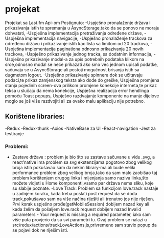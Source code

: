 # projekat
Projekat sa Last.fm Api-om
Postignuto:
-Uspješno pronalaženje država i prikazivanja istih te spremanja u AsyncStorage,tako da se ponovo ne moraju dohvatati,
-Uspješna implementacija pretraživanja određene države,
-Uspješna implementacija navigacije,
-Uspješno pronalaženje trackova za određenu državu i prikazivanje istih kao lista sa limitom od 20 trackova,
-Uspješna implementacija paginationa odnosno prikazivanja 20 novih trackova,
-Uspješno prikazivanje jednog tracka, sa dodatnim informacija,
-Uspješno prikazivanje modal-a za upis potrebnih podataka klikom na srce,odnosno modal se neće prikazati ako smo vec jednom upisali podatke, sačuvaju se u AsyncStorage ali postoji mogučnost brisanja istih sa dugmetom  logout.
-Uspješno prikazivanje spinnera dok se učitavaju podaci,te prikaz zamjenskog teksta ako dođe do greške,
Uspješna promjena stanja pojedinih screen-ova prilikom promjene konekcije interneta,te prikaz teksa u slučaju da nema konekcije,
Uspješna realizacija error hendlinga pomoću Toast popups,
Uspješno razdvajanje komponente na manje dijelove moglo se još više razdvojiti ali za ovako malu aplikaciju nije potrebno.

## Korištene libraries:
-Redux
-Redux-thunk
-Axios
-NativeBase za UI
-React-navigation
-Jest za testiranje
### Problemi:
- Zastave država : problem je bio što su zastave sačuvane u vidu .svg, a react'native ima problem sa svg ekstenzijama pogotovo zbog velikog broja istih pokušavao sam da nekim library-ma ali bude veliki performance problem zbog velikog broja,tako da sam malo zaobišao taj problem korištenjem drugog linka i mijenjanja samo naziva linka,što možete vidjeti u Home komponenti,vsamo par država nema sliku, koje su slabije poznate.
-Love Track: Problem sa funkcijom love.track nastaje u zadnjem koraku, kada treba poslati post request da se doda track,pokušavao sam na više načina riješiti ali trenutno jos nije riješen. Prvi korak uspješno prođe(getMobileSession) dobijem nazad key ali kada želim da pošaljem love.rack request dobijem nazad Invalid parameters - Your request is missing a required parameter, iako sam više puta provjerio da su svi parametri tu. Ovaj problem se nalazi u src/redux/actions/trackLoveActions.js,privremeno sam stavio popup da se pojavi dok ne riješim isti.
